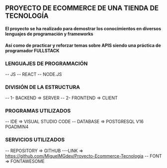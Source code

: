 ## PROYECTO DE ECOMMERCE DE UNA TIENDA DE TECNOLOGÍA

#### El proyecto se ha realizado para demostrar los conocimientos en diversos lenguajes de programación y frameworks
#### Así como de practicar y reforzar temas sobre APIS siendo una práctica de programador FULLSTACK

### LENGUAJES DE PROGRAMACIÓN

-- JS
-- REACT
-- NODE.JS

### DIVISIÓN DE LA ESTRUCTURA

-- 1- BACKEND   => SERVER
-- 2- FRONTEND  => CLIENT

### PROGRAMAS UTILIZADOS

-- IDE          => VISUAL STUDIO CODE
-- DATABASE     => POSTGRESQL V16 PGADMIN4

### SERVICIOS UTILIZADOS

-- REPOSITORY   => GITHUB
---LINK         => https://github.com/MiguelMGdev/Proyecto-Ecommerce-Tecnologia
-- FONT         => FONTAWESOME